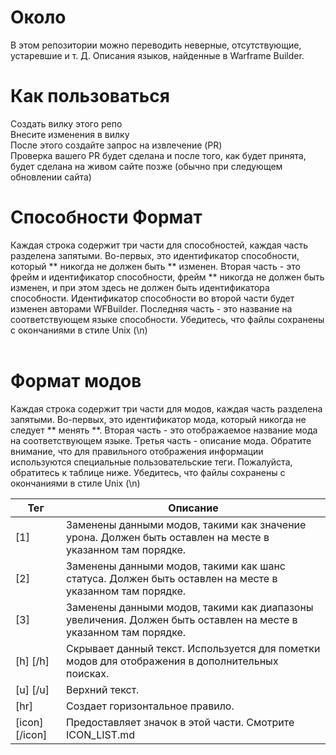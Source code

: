 # Около
В этом репозитории можно переводить неверные, отсутствующие, устаревшие и т. Д. Описания языков, найденные в Warframe Builder.

# Как пользоваться
Создать вилку этого репо<br />
Внесите изменения в вилку<br />
После этого создайте запрос на извлечение (PR)<br />
Проверка вашего PR будет сделана и после того, как будет принята, будет сделана на живом сайте позже (обычно при следующем обновлении сайта)<br />

# Способности Формат
Каждая строка содержит три части для способностей, каждая часть разделена запятыми. Во-первых, это идентификатор способности, который ** никогда не должен быть ** изменен. Вторая часть - это фрейм и идентификатор способности, фрейм ** никогда не должен быть изменен, и при этом здесь не должен быть идентификатора способности. Идентификатор способности во второй части будет изменен авторами WFBuilder. Последняя часть - это название на соответствующем языке способности. Убедитесь, что файлы сохранены с окончаниями в стиле Unix (\n)<br />
<br />
# Формат модов
Каждая строка содержит три части для модов, каждая часть разделена запятыми. Во-первых, это идентификатор мода, который никогда не следует ** менять **. Вторая часть - это отображаемое название мода на соответствующем языке. Третья часть - описание мода. Обратите внимание, что для правильного отображения информации используются специальные пользовательские теги. Пожалуйста, обратитесь к таблице ниже. Убедитесь, что файлы сохранены с окончаниями в стиле Unix (\n)<br />

| Тег | Описание |
| ------- | ----------- |
| [1] | Заменены данными модов, такими как значение урона. Должен быть оставлен на месте в указанном там порядке.
| [2] | Заменены данными модов, такими как шанс статуса. Должен быть оставлен на месте в указанном там порядке.
| [3] | Заменены данными модов, такими как диапазоны увеличения. Должен быть оставлен на месте в указанном там порядке.
| [h] [/h] | Скрывает данный текст. Используется для пометки модов для отображения в дополнительных поисках. |
| [u] [/u] | Верхний текст. |
| [hr] | Создает горизонтальное правило. |
| [icon][/icon] | Предоставляет значок в этой части. Смотрите ICON_LIST.md |